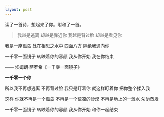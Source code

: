 ```yaml
---
layout: post
---
```


读了一首诗，想起来了你。附和了一首。

>我越是逃离
却越是靠近你
我越是背过脸
却越是看见你
>
我是一座孤岛
处在相思之水中
四面八方
隔绝我通向你
>
一千零一面镜子
转映着你的容颜
我从你开始
我在你结束
>
—— 埃姆朗·萨罗希《一千零一面镜子》

**一千零一个你**

所以我不再想逃离
不再背过脸
我只是盯着你
就这样盯着你
把你整个揉入我

这样
你就不再是一个孤岛
不再是一个荒凉的沙漠
不再是地上的一滩水
匆匆蒸发

一千零一面镜子
转映着你的容颜
我从你开始
和你一起结束